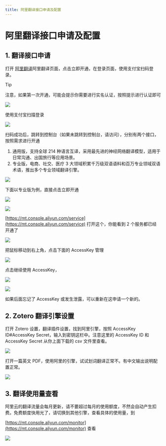 ```yaml
---
title: 阿里翻译接口申请及配置
---
```


# 阿里翻译接口申请及配置

## 1. 翻译接口申请

打开 [阿里翻译](https://www.aliyun.com/product/ai/alimt?spm=5176.19720258.J_8058803260.278.e9392c4a5eczxp)阿里翻译页面，点击立即开通，在登录页面，使用支付宝扫码登录。

> [!TIP]
> 注意，如果第一次开通，可能会提示你需要进行实名认证，按照提示进行认证即可

![](../../../assets/images/zotero-plugin-translate/aliyun-1.png)

使用支付宝扫描登录

![](../../../assets/images/zotero-plugin-translate/aliyun-2.png)

扫码成功后，跳转到控制台（如果未跳转到控制台，请访问），分别有两个接口，按照需求进行开通

1. 通用版，支持全球 214 种语言互译，采用最先进的神经网络翻译模型，适用于日常沟通、出国旅行等应用场景。
2. 专业版，电商、社交、医疗 3 大领域积累千万级双语语料和百万专业领域双语术语，推出多个专业领域翻译引擎。

![](../../../assets/images/zotero-plugin-translate/aliyun-3.png)

下面以专业版为例，直接点击立即开通

![](../../../assets/images/zotero-plugin-translate/aliyun-4.png)

![](../../../assets/images/zotero-plugin-translate/aliyun-5.png)

[https://mt.console.aliyun.com/service](https://mt.console.aliyun.com/service) 打开这个，你能看到 2 个服务都已经开通了

![](../../../assets/images/zotero-plugin-translate/aliyun-6.png)

把鼠标移动到右上角，点击下面的 AccessKey 管理

![](../../../assets/images/zotero-plugin-translate/aliyun-7.png)

点击继续使用 AccessKey，

![](../../../assets/images/zotero-plugin-translate/aliyun-8.png)

![](../../../assets/images/zotero-plugin-translate/aliyun-9.png)

如果后面忘记了 AccessKey 或发生泄露，可以重新在这申请一个新的。

## 2. Zotero 翻译引擎设置

打开 Zotero 设置，翻译插件设置，找到阿里引擎，按照 AccessKey ID#AccessKey Secret，输入到密钥这栏中。注意这里的 AccessKey ID 和 AccessKey Secret 从你上面下载的 csv 文件里查看。

![](../../../assets/images/zotero-plugin-translate/aliyun-10.png)

打开一篇英文 PDF，使用阿里的引擎，试试划词翻译正常不。有中文输出说明配置正常。

![](../../../assets/images/zotero-plugin-translate/aliyun-11.png)

## 3. 翻译使用量查看

阿里云的翻译流量会每月更新，请不要超过每月的使用额度，不然会自动产生扣费。免费额度快用光了，请切换到其他引擎，查看具体的使用量，到

[https://mt.console.aliyun.com/monitor](https://mt.console.aliyun.com/monitor) 查看

![](../../../assets/images/zotero-plugin-translate/aliyun-12.png)
